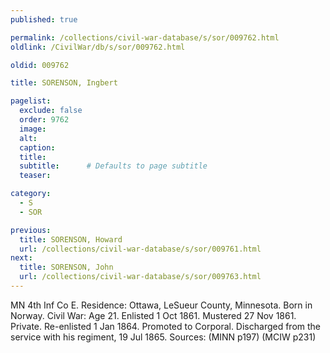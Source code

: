 ```yaml
---
published: true

permalink: /collections/civil-war-database/s/sor/009762.html
oldlink: /CivilWar/db/s/sor/009762.html

oldid: 009762

title: SORENSON, Ingbert

pagelist:
  exclude: false
  order: 9762
  image: 
  alt:
  caption:
  title:
  subtitle:      # Defaults to page subtitle
  teaser:

category: 
  - S 
  - SOR

previous:
  title: SORENSON, Howard
  url: /collections/civil-war-database/s/sor/009761.html  
next:
  title: SORENSON, John
  url: /collections/civil-war-database/s/sor/009763.html   
---
```

MN 4th Inf Co E. Residence: Ottawa, LeSueur County, Minnesota. Born in Norway. Civil War: Age 21. Enlisted 1 Oct 1861. Mustered 27 Nov 1861. Private. Re-enlisted 1 Jan 1864. Promoted to Corporal. Discharged from the service with his regiment, 19 Jul 1865. Sources: (MINN p197) (MCIW p231)